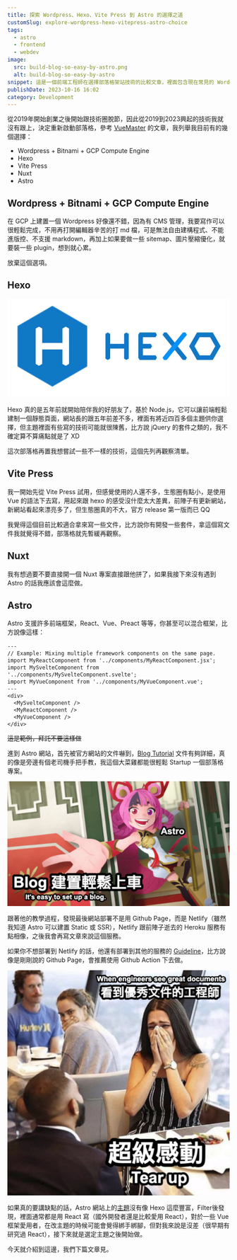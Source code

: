 ```yaml
---
title: 探索 Wordpress、Hexo、Vite Press 到 Astro 的選擇之道
customSlug: explore-wordpress-hexo-vitepress-astro-choice
tags:
  - astro
  - frontend
  - webdev
image:
  src: build-blog-so-easy-by-astro.png
  alt: build-blog-so-easy-by-astro
snippet: 這是一個前端工程師在選擇部落格架站技術的比較文章，裡面包含現在常見的 Wordpress、Hexo、Vite Press、Astro。
publishDate: 2023-10-16 16:02
category: Development
---
```


<!-- <details><summary>Open example</summary>

Tada! :tada:

</details> -->


從2019年開始創業之後開始跟技術圈脫節，因此從2019到2023興起的技術我就沒有跟上，決定重新啟動部落格，參考 [VueMaster](https://www.vuemastery.com/blog/nuxt-vs-vitepress-vs-astro) 的文章，我列舉我目前有的幾個選擇：

* Wordpress + Bitnami + GCP Compute Engine
* Hexo
* Vite Press
* Nuxt
* Astro

## Wordpress + Bitnami + GCP Compute Engine

在 GCP 上建置一個 Wordpress 好像還不錯，因為有 CMS 管理，我要寫作可以很輕鬆完成，不用再打開編輯器辛苦的打 md 檔，可是無法自由建構程式、不能進版控、不支援 markdown，再加上如果要做一些 sitemap、圖片壓縮優化，就要裝一些 plugin，想到就心累。

放棄這個選項。

## Hexo

![image.png](hexo.png)

Hexo 真的是五年前就開始陪伴我的好朋友了，基於 Node.js，它可以讓前端輕鬆建制一個靜態頁面，網站長的跟五年前差不多，裡面有將近四百多個主題供你選擇，但主題裡面有些寫的技術可能就很陳舊，比方說 jQuery 的套件之類的，我不確定算不算痛點就是了 XD

這次部落格再置我想嘗試一些不一樣的技術，這個先列再觀察清單。

## Vite Press

我一開始先從 Vite Press 試用，但感覺使用的人還不多，生態圈有點小，是使用 Vue 的語法下去寫，用起來跟 hexo 的感受沒什麼太大差異，前陣子有更新網站，新網站看起來漂亮多了，但生態圈真的不大，官方 release 第一版而已 QQ

我覺得這個目前比較適合拿來寫一些文件，比方說你有開發一些套件，拿這個寫文件我就覺得不錯，部落格就先暫緩再觀察。

## Nuxt

我有想過要不要直接開一個 Nuxt 專案直接跟他拼了，如果我接下來沒有遇到 Astro 的話我應該會這麼做。

## Astro

Astro 支援許多前端框架，React、Vue、Preact 等等，你甚至可以混合框架，比方說像這樣：

```astro title="example.astro"
---
// Example: Mixing multiple framework components on the same page.
import MyReactComponent from '../components/MyReactComponent.jsx';
import MySvelteComponent from '../components/MySvelteComponent.svelte';
import MyVueComponent from '../components/MyVueComponent.vue';
---
<div>
  <MySvelteComponent />
  <MyReactComponent />
  <MyVueComponent />
</div>
```

~~這是範例，拜託不要這樣做~~

進到 Astro 網站，首先被官方網站的文件嚇到，[Blog Tutorial](https://docs.astro.build/en/tutorial/0-introduction/) 文件有夠詳細，真的像是旁邊有個老司機手把手教，我這個大菜雞都能很輕鬆 Startup 一個部落格專案。

![image 1.png](build-blog-so-easy-by-astro.png)

跟著他的教學過程，發現最後網站部署不是用 Github Page，而是 Netlify（雖然我知道 Astro 可以建置 Static 或 SSR），Netlify 跟前陣子逝去的 Heroku 服務有點相像，之後我會再寫文章來說這個服務。

如果你不想部署到 Netlify 的話，他還有部署到其他的服務的 [Guideline](https://docs.astro.build/en/guides/deploy/)，比方說像是剛剛說的 Github Page，會推薦使用 Github Action 下去做。

![image 2.png](good-doc-let-me-cry.png)

如果真的要講缺點的話，Astro 網站上的[主題](https://astro.build/themes/)沒有像 Hexo 這麼豐富，Filter後發現，裡面通常都是用 React 寫（國外開發者還是比較愛用 React），對於一些 Vue 框架愛用者，在改主題的時候可能會覺得綁手綁腳，但對我來說是沒差（很早期有研究過 React），接下來就是選定主題之後開始做。

今天就介紹到這邊，我們下篇文章見。